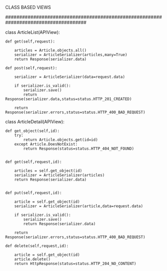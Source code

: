 CLASS BASED VIEWS

#####################################################################################

class ArticleList(APIView):
    
	def get(self,request):

		articles = Article.objects.all()
		serializer = ArticleSerializer(articles,many=True)
		return Response(serializer.data)

	def post(self,request):

		serializer = ArticleSerializer(data=request.data)

		if serializer.is_valid():
			serializer.save()
			return Response(serializer.data,status=status.HTTP_201_CREATED)

		return Response(serializer.errors,status=status.HTTP_400_BAD_REQUEST)


class ArticleDetail(APIView):

	def get_object(self,id):
		try:
			return Article.objects.get(id=id)
		except Article.DoesNotExist:
			return Response(status=status.HTTP_404_NOT_FOUND)
		

	def get(self,request,id):

		articles = self.get_object(id)
		serializer = ArticleSerializer(articles)
		return Response(serializer.data)


	def put(self,request,id):

		article = self.get_object(id)
		serializer = ArticleSerializer(article,data=request.data)

		if serializer.is_valid():
			serializer.save()
			return Response(serializer.data)

		return Response(serializer.errors,status=status.HTTP_400_BAD_REQUEST)
	
	def delete(self,request,id):

		article = self.get_object(id)
		article.delete()
		return HttpResponse(status=status.HTTP_204_NO_CONTENT)